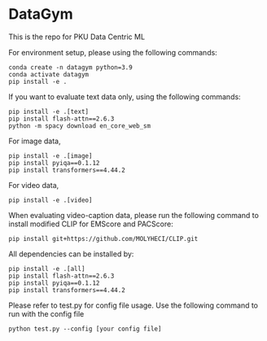 # DataGym

This is the repo for PKU Data Centric ML

For environment setup, please using the following commands:

```
conda create -n datagym python=3.9
conda activate datagym
pip install -e .
```
<!-- pip install -r requirements.txt
pip install flash-attn==2.6.3
pip install pyiqa==0.1.12
pip install transformers==4.44.2
``` -->

If you want to evaluate text data only, using the following commands:
```
pip install -e .[text]
pip install flash-attn==2.6.3
python -m spacy download en_core_web_sm
```

For image data,
```
pip install -e .[image]
pip install pyiqa==0.1.12
pip install transformers==4.44.2
```

For video data,
```
pip install -e .[video]
```

When evaluating video-caption data, please run the following command to install modified CLIP for EMScore and PACScore:
```
pip install git+https://github.com/MOLYHECI/CLIP.git
```

All dependencies can be installed by:
```
pip install -e .[all]
pip install flash-attn==2.6.3
pip install pyiqa==0.1.12
pip install transformers==4.44.2
```


Please refer to test.py for config file usage. Use the following command to run with the config file

```
python test.py --config [your config file]
```

